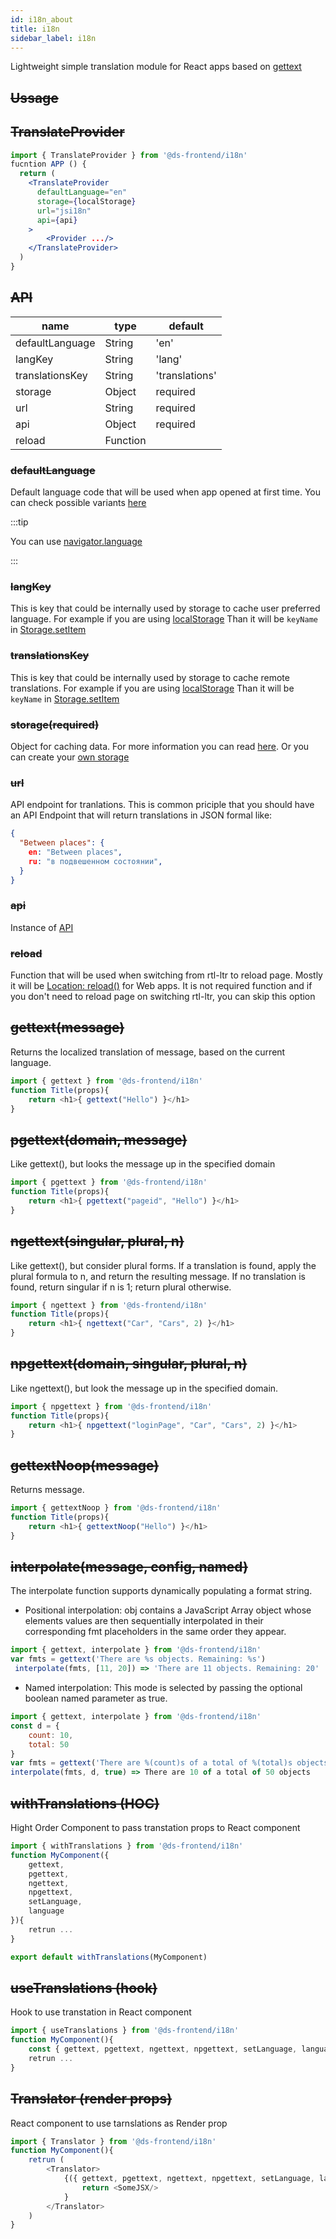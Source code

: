 ```yaml
---
id: i18n_about
title: i18n
sidebar_label: i18n
---
```


Lightweight simple translation module for React apps based on [gettext](https://www.gnu.org/software/gettext/)


## ~~Ussage~~

## ~~TranslateProvider~~

```jsx
import { TranslateProvider } from '@ds-frontend/i18n'
fucntion APP () {
  return (
    <TranslateProvider
      defaultLanguage="en"
      storage={localStorage}
      url="jsi18n"
      api={api}
    >
        <Provider .../>
    </TranslateProvider>
  )
}
```

## ~~API~~

|  name            |      type  | default          |
|------------------|------------|------------------|
| defaultLanguage  |  String    | 'en'             |
| langKey          |  String    | 'lang'           |
| translationsKey  |  String    | 'translations'   |
| storage          |  Object    | required         |
| url              |  String    | required         |
| api              |  Object    | required         |
| reload           |  Function  |                  |


### ~~defaultLanguage~~

Default language code that will be used when app opened at first time. You can check possible variants [here](https://en.wikipedia.org/wiki/List_of_ISO_639-1_codes)

:::tip

You can use [navigator.language](https://developer.mozilla.org/en-US/docs/Web/API/NavigatorLanguage/language)

:::

### ~~langKey~~

This is key that could be internally used by storage to cache user preferred language. 
For example if you are using [localStorage](https://developer.mozilla.org/en-US/docs/Web/API/Window/localStorage)
Than it will be `keyName` in [Storage.setItem](https://developer.mozilla.org/en-US/docs/Web/API/Storage/setItem)

### ~~translationsKey~~

This is key that could be internally used by storage to cache remote translations. 
For example if you are using [localStorage](https://developer.mozilla.org/en-US/docs/Web/API/Window/localStorage)
Than it will be `keyName` in [Storage.setItem](https://developer.mozilla.org/en-US/docs/Web/API/Storage/setItem)

### ~~storage(required)~~

Object for caching data. For more information you can read [here](/frontend-docs/docs/cache/cache_middleware#storage). Or you can create your [own storage](/frontend-docs/docs/cache/cache_middleware#create-own-storage)

### ~~url~~

API endpoint for tranlations.
This is common priciple that you should have an API Endpoint that will return translations in JSON formal like:

```json
{
  "Between places": {
    en: "Between places",
    ru: "в подвешенном состоянии",
  }
}

```

### ~~api~~

Instance of [API](/frontend-docs/docs/api/api_about)

### ~~reload~~

Function that will be used when switching from rtl-ltr to reload page. 
Mostly it will be [Location: reload()](https://developer.mozilla.org/en-US/docs/Web/API/Location/reload) for Web apps.
It is not required function and if you don't need to reload page on switching rtl-ltr, you can skip this option

## ~~gettext(message)~~

Returns the localized translation of message, based on the current language.

```javascript
import { gettext } from '@ds-frontend/i18n'
function Title(props){
    return <h1>{ gettext("Hello") }</h1>
}
```

## ~~pgettext(domain, message)~~

Like gettext(), but looks the message up in the specified domain

```javascript
import { pgettext } from '@ds-frontend/i18n'
function Title(props){
    return <h1>{ pgettext("pageid", "Hello") }</h1>
}
```

## ~~ngettext(singular, plural, n)~~

Like gettext(), but consider plural forms. If a translation is found, apply the plural formula to n, and return the resulting message. If no translation is found, return singular if n is 1; return plural otherwise.

```javascript
import { ngettext } from '@ds-frontend/i18n'
function Title(props){
    return <h1>{ ngettext("Car", "Cars", 2) }</h1>
}
```

## ~~npgettext(domain, singular, plural, n)~~

Like ngettext(), but look the message up in the specified domain.

```javascript
import { npgettext } from '@ds-frontend/i18n'
function Title(props){
    return <h1>{ npgettext("loginPage", "Car", "Cars", 2) }</h1>
}
```

## ~~gettextNoop(message)~~

Returns message.

```javascript
import { gettextNoop } from '@ds-frontend/i18n'
function Title(props){
    return <h1>{ gettextNoop("Hello") }</h1>
}
```

## ~~interpolate(message, config, named)~~

The interpolate function supports dynamically populating a format string.

- Positional interpolation: obj contains a JavaScript Array object whose elements values are then sequentially interpolated in their corresponding fmt placeholders in the same order they appear.
 

```javascript
import { gettext, interpolate } from '@ds-frontend/i18n'
var fmts = gettext('There are %s objects. Remaining: %s')
 interpolate(fmts, [11, 20]) => 'There are 11 objects. Remaining: 20'
```
 
- Named interpolation: This mode is selected by passing the optional boolean named parameter as true. 


```javascript
import { gettext, interpolate } from '@ds-frontend/i18n'
const d = {
    count: 10,
    total: 50
}
var fmts = gettext('There are %(count)s of a total of %(total)s objects')
interpolate(fmts, d, true) => There are 10 of a total of 50 objects
```

## ~~withTranslations (HOC)~~

Hight Order Component to pass transtation props to React component

```javascript
import { withTranslations } from '@ds-frontend/i18n'
function MyComponent({
    gettext,
    pgettext,
    ngettext,
    npgettext,
    setLanguage,
    language
}){
    retrun ...
}

export default withTranslations(MyComponent)
```


## ~~useTranslations (hook)~~

Hook to use transtation in React component

```javascript
import { useTranslations } from '@ds-frontend/i18n'
function MyComponent(){
    const { gettext, pgettext, ngettext, npgettext, setLanguage, language } = useTranslations()
    retrun ...
}
```

## ~~Translator (render props)~~

React component to use tarnslations as Render prop

```javascript
import { Translator } from '@ds-frontend/i18n'
function MyComponent(){
    retrun (
        <Translator>
            {({ gettext, pgettext, ngettext, npgettext, setLanguage, language })=>{
                return <SomeJSX/>
            }
        </Translator>
    )
}
```
